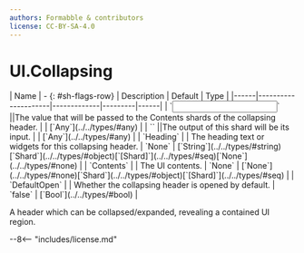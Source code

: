 ```yaml
---
authors: Formabble & contributors
license: CC-BY-SA-4.0
---
```



# UI.Collapsing

<div class="sh-parameters" markdown="1">
| Name | - {: #sh-flags-row} | Description | Default | Type |
|------|---------------------|-------------|---------|------|
| `<input>` ||The value that will be passed to the Contents shards of the collapsing header. | | [`Any`](../../types/#any) |
| `<output>` ||The output of this shard will be its input. | | [`Any`](../../types/#any) |
| `Heading` |  | The heading text or widgets for this collapsing header. | `None` | [`String`](../../types/#string)[`Shard`](../../types/#object)[`[Shard]`](../../types/#seq)[`None`](../../types/#none) |
| `Contents` |  | The UI contents. | `None` | [`None`](../../types/#none)[`Shard`](../../types/#object)[`[Shard]`](../../types/#seq) |
| `DefaultOpen` |  | Whether the collapsing header is opened by default. | `false` | [`Bool`](../../types/#bool) |

</div>

A header which can be collapsed/expanded, revealing a contained UI region.

--8<-- "includes/license.md"

